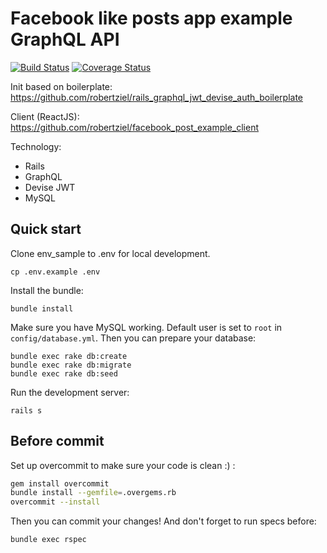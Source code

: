 # Facebook like posts app example GraphQL API

[![Build Status](https://travis-ci.com/robertziel/facebook_post_example_api.svg?branch=master)](https://travis-ci.com/robertziel/facebook_post_example_api) [![Coverage Status](https://coveralls.io/repos/github/robertziel/facebook_post_example_api/badge.svg?branch=master)](https://coveralls.io/github/robertziel/facebook_post_example_api?branch=master)

Init based on boilerplate: https://github.com/robertziel/rails_graphql_jwt_devise_auth_boilerplate

Client (ReactJS): https://github.com/robertziel/facebook_post_example_client

Technology:

* Rails
* GraphQL
* Devise JWT
* MySQL

## Quick start

Clone env_sample to .env for local development.

```
cp .env.example .env
```

Install the bundle:
```
bundle install
```

Make sure you have MySQL working.
Default user is set to `root` in `config/database.yml`.
Then you can prepare your database:

```
bundle exec rake db:create
bundle exec rake db:migrate
bundle exec rake db:seed
```

Run the development server:

```
rails s
```

## Before commit
Set up overcommit to make sure your code is clean :) :

```bash
gem install overcommit
bundle install --gemfile=.overgems.rb
overcommit --install
```
Then you can commit your changes! And don't forget to run specs before:

```bash
bundle exec rspec
```
